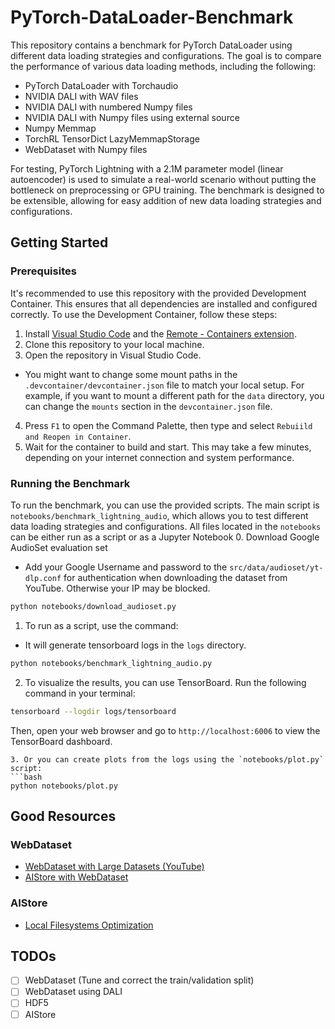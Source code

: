 # PyTorch-DataLoader-Benchmark
This repository contains a benchmark for PyTorch DataLoader using different data loading strategies and configurations. The goal is to compare the performance of various data loading methods, including the following:
- PyTorch DataLoader with Torchaudio
- NVIDIA DALI with WAV files
- NVIDIA DALI with numbered Numpy files
- NVIDIA DALI with Numpy files using external source
- Numpy Memmap
- TorchRL TensorDict LazyMemmapStorage
- WebDataset with Numpy files

For testing, PyTorch Lightning with a 2.1M parameter model (linear autoencoder) is used to simulate a real-world scenario without putting the bottleneck on preprocessing or GPU training.
The benchmark is designed to be extensible, allowing for easy addition of new data loading strategies and configurations.

## Getting Started
### Prerequisites
It's recommended to use this repository with the provided Development Container. This ensures that all dependencies are installed and configured correctly.
To use the Development Container, follow these steps:
1. Install [Visual Studio Code](https://code.visualstudio.com/) and the [Remote - Containers extension](https://marketplace.visualstudio.com/items?itemName=ms-vscode-remote.remote-containers).
2. Clone this repository to your local machine.
3. Open the repository in Visual Studio Code.
 - You might want to change some mount paths in the `.devcontainer/devcontainer.json` file to match your local setup. For example, if you want to mount a different path for the `data` directory, you can change the `mounts` section in the `devcontainer.json` file.
4. Press `F1` to open the Command Palette, then type and select `Rebuiild and Reopen in Container`.
5. Wait for the container to build and start. This may take a few minutes, depending on your internet connection and system performance.

### Running the Benchmark
To run the benchmark, you can use the provided scripts. The main script is `notebooks/benchmark_lightning_audio`, which allows you to test different data loading strategies and configurations.
All files located in the `notebooks` can be either run as a script or as a Jupyter Notebook
0. Download Google AudioSet evaluation set
 - Add your Google Username and password to the `src/data/audioset/yt-dlp.conf` for authentication when downloading the dataset from YouTube. Otherwise your IP may be blocked.
```bash
python notebooks/download_audioset.py
```
1. To run as a script, use the command:
 - It will generate tensorboard logs in the `logs` directory.
```bash
python notebooks/benchmark_lightning_audio.py
```
2. To visualize the results, you can use TensorBoard. Run the following command in your terminal:
```bash
tensorboard --logdir logs/tensorboard
```
Then, open your web browser and go to `http://localhost:6006` to view the TensorBoard dashboard.
```
3. Or you can create plots from the logs using the `notebooks/plot.py` script:
```bash
python notebooks/plot.py
```

## Good Resources

### WebDataset
- [WebDataset with Large Datasets (YouTube)](https://youtube.com/playlist?list=PL0dsKxFNMcX59napupGk3cNVzbpx3yU0_&si=sM8V_FqCzD89FHsh)
- [AIStore with WebDataset](https://aiatscale.org/blog/2023/05/05/aisio-transforms-with-webdataset-pt-1)

### AIStore
- [Local Filesystems Optimization](https://aiatscale.org/docs/performance)

## TODOs
- [ ] WebDataset (Tune and correct the train/validation split)
- [ ] WebDataset using DALI
- [ ] HDF5
- [ ] AIStore